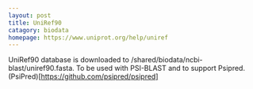 ```yaml
---
layout: post
title: UniRef90 
catagory: biodata 
homepage: https://www.uniprot.org/help/uniref
---
```

UniRef90 database is downloaded to /shared/biodata/ncbi-blast/uniref90.fasta. To be used with PSI-BLAST
and to support Psipred.  (PsiPred)[https://github.com/psipred/psipred]
